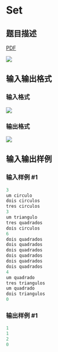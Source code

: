 # Set

## 题目描述

[problemUrl]: https://uva.onlinejudge.org/index.php?option=com_onlinejudge&Itemid=8&category=26&page=show_problem&problem=2492

[PDF](https://uva.onlinejudge.org/external/114/p11497.pdf)

![](https://cdn.luogu.com.cn/upload/vjudge_pic/UVA11497/8c90bb8878ce84a4818015f7486ce5bdf7984566.png)

## 输入输出格式

### 输入格式

![](https://cdn.luogu.com.cn/upload/vjudge_pic/UVA11497/e8cf58e6348bb6c04de8ec16c7f8e544906162df.png)

### 输出格式

![](https://cdn.luogu.com.cn/upload/vjudge_pic/UVA11497/f61997fc32ac4fcd672cf652ce62e3c2a148209b.png)

## 输入输出样例

### 输入样例 #1

```cpp
3
um circulo
dois circulos
tres circulos
3
um triangulo
tres quadrados
dois circulos
6
dois quadrados
dois quadrados
dois quadrados
dois quadrados
dois quadrados
dois quadrados
4
um quadrado
tres triangulos
um quadrado
dois triangulos
0
```


### 输出样例 #1

```cpp
1
1
2
0
```


